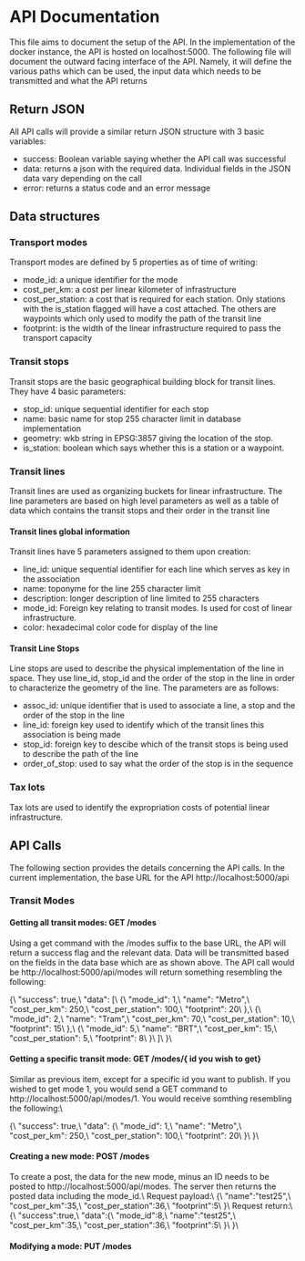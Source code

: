 # API Documentation

This file aims to document the setup of the API. In the implementation of the docker instance, the API is hosted on localhost:5000. The following file will document the outward facing interface of the API. Namely, it will define the various paths which can be used, the input data which needs to be transmitted and what the API returns 
## Return JSON
All API calls will provide a similar return JSON structure with 3 basic variables:
 - success: Boolean variable saying whether the API call was successful
 - data: returns a json with the required data. Individual fields in the JSON data vary depending on the call
 - error: returns a status code and an error message

## Data structures
### Transport modes

Transport modes are defined by 5 properties as of time of writing:
 - mode_id: a unique identifier for the mode
 - cost_per_km: a cost per linear kilometer of infrastructure
 - cost_per_station: a cost that is required for each station. Only stations with the is_station flagged will have a cost attached. The others are waypoints which only used to modify the path of the transit line
 - footprint: is the width of the linear infrastructure required to pass the transport capacity

### Transit stops
Transit stops are the basic geographical building block for transit lines. They have 4 basic parameters:
 - stop_id: unique sequential identifier for each stop
 - name: basic name for stop 255 character limit in database implementation
 - geometry: wkb string in EPSG:3857 giving the location of the stop.
 - is_station: boolean which says whether this is a station or a waypoint.

### Transit lines
Transit lines are used as organizing buckets for linear infrastructure. The line parameters are based on high level parameters as well as a table of data which contains the transit stops and their order in the transit line
#### Transit lines global information
Transit lines have 5 parameters assigned to them upon creation:
 - line_id: unique sequential identifier for each line which serves as key in the association
 - name: toponyme for the line 255 character limit
 - description: longer description of line limited to 255 characters
 - mode_id: Foreign key relating to transit modes. Is used for cost of linear infrastructure.
 - color: hexadecimal color code for display of the line

 #### Transit Line Stops
 Line stops are used to describe the physical implementation of the line in space. They use line_id, stop_id and the order of the stop in the line in order to characterize the geometry of the line. The parameters are as follows:
 - assoc_id: unique identifier that is used to associate a line, a stop and the order of the stop in the line
 - line_id: foreign key used to identify which of the transit lines this association is being made
 - stop_id: foreign key to descibe which of the transit stops is being used to describe the path of the line
 - order_of_stop: used to say what the order of the stop is in the sequence

### Tax lots
Tax lots are used to identify the expropriation costs of potential linear infrastructure. 



## API Calls

The following section provides the details concerning the API calls. In the current implementation, the base URL for the API http://localhost:5000/api

### Transit Modes

#### Getting all transit modes: GET /modes
Using a get command with the /modes suffix to the base URL, the API will return a success flag and the relevant data. Data will be transmitted based on the fields in the data base which are as shown above. The API call would be http://localhost:5000/api/modes will return something resembling the following:

{\\
  "success": true,\\
  "data": [\\
    {\\
      "mode_id": 1,\\
      "name": "Metro",\\
      "cost_per_km": 250,\\
      "cost_per_station": 100,\\
      "footprint": 20\\
    },\\
    {\\
      "mode_id": 2,\\
      "name": "Tram",\\
      "cost_per_km": 70,\\
      "cost_per_station": 10,\\
      "footprint": 15\\
    },\\
    {\\
      "mode_id": 5,\\
      "name": "BRT",\\
      "cost_per_km": 15,\\
      "cost_per_station": 5,\\
      "footprint": 8\\
    }\\
  ]\\
}\\
#### Getting a specific transit mode: GET /modes/{ id you wish to get}
Similar as previous item, except for a specific id you want to publish. If you wished to get mode 1, you would send a GET command to http://localhost:5000/api/modes/1. You would receive somthing resembling the following:\\

{\\
  "success": true,\\
  "data": {\\
    "mode_id": 1,\\
    "name": "Metro",\\
    "cost_per_km": 250,\\
    "cost_per_station": 100,\\
    "footprint": 20\\
  }\\
}\\
#### Creating a new mode: POST /modes
To create a post, the data for the new mode, minus an ID needs to be posted to http://localhost:5000/api/modes. The server then returns the posted data including the mode_id.\\
Request payload:\\
{\\
    "name":"test25",\\
    "cost_per_km":35,\\
    "cost_per_station":36,\\
    "footprint":5\\
}\\
Request return:\\
{\\
    "success":true,\\
    "data":{\\
        "mode_id":8,\\
        "name":"test25",\\
        "cost_per_km":35,\\
        "cost_per_station":36,\\
        "footprint":5\\
    }\\
}\\

#### Modifying a mode: PUT /modes
